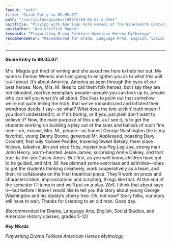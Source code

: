 ```yaml
---
layout: "unit"
title: "Guide Entry to 89.05.07"
path: "/curriculum/guides/1989/5/89.05.07.x.html"
unitTitle: "Playing with American Folk Heroes of the Nineteenth Century"
unitAuthor: "Ann Griffith Magda"
keywords: "Playwriting Drama Folklore American Hereos Mythology"
recommendedFor: "Recommended for Drama, Language Arts, English, Social Studies, and American History classes, grades 5-12"
---
```

<body>
<hr/>
<h4>
Guide Entry to 89.05.07:
</h4>
Mrs. Magda got tired of writing and she asked me here to help her out. My name is Parson Weems and I am going to enlighten you as to what this unit is all about. It’s about America, America as seen through the eyes of our best heroes. Now, Mrs. M. likes to call them folk heroes, but I say they are red-blooded, real live exemplary people—people you can look up to, people who can tell you what it’s all about. She likes to point out that somehow we’re not quite telling the truth, that we’ve romanticized and inflated their wondrous deeds. I say—so what? What does the knit-pickin’ truth mean if you don’t understand it, or if it’s boring, or if you just plain don’t want to believe it? Now, the main purpose of this unit, as I see it, is to get the students working on building a play out of the tales and ballads of such fine men—oh, excuse, Mrs. M., people—as honest George Washington (he is my favorite), young Danny Boone, generous Mr. Appleseed, boasting Davy Crockett, that wily Yankee Peddler, traveling Sweet Betsey, them slave fellows, talkative Jim and wise Toby, mysterious Peg Leg Joe, strong man John Henry, warm-hearted Jesse James, surprising Annie Oakley, and that true-to-the-job Casey Jones. But first, as you well know, children have got to be guided, and Mrs. M. has planned some exercises and activities—ones to get the students thinking creatively, work cooperatively as a team, and then, to collaborate on the final theatrical piece. They’ll work on props and characterization, improvisations and scripting, things like that. At the end of the semester I’ll jump in and we’ll put on a play. Well, I think that about says it—but before I leave I would like to tell you the story about young George Washington and his daddy’s cherry tree. Oh, not now? Sorry folks, our story will have to wait. Thanks for listening to an old man. Good day.
<p>
(Recommended for Drama, Language Arts, English, Social Studies, and American History classes, grades 5-12)
</p>
<p>
<b>
<i>
Key Words
</i>
</b>
<br/>
</p>
<p>
<i>
Playwriting Drama Folklore American Hereos Mythology
</i>
</p>
</body>